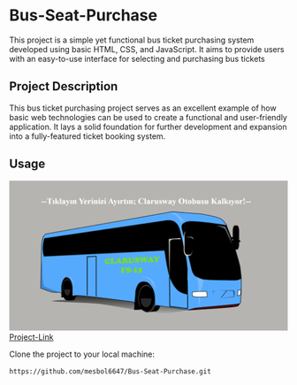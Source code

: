 # Bus-Seat-Purchase 

This project is a simple yet functional bus ticket purchasing system developed using basic HTML, CSS, and JavaScript. It aims to provide users with an easy-to-use interface for selecting and purchasing bus tickets

## Project Description

This bus ticket purchasing project serves as an excellent example of how basic web technologies can be used to create a functional and user-friendly application. It lays a solid foundation for further development and expansion into a fully-featured ticket booking system.

## Usage
![Project-Gif](https://github.com/mesbol6647/Bus-Seat-Purchase/blob/main/images/project.gif) <br/>
[Project-Link](https://main--busticketpurchase.netlify.app/)

Clone the project to your local machine:

```bash
https://github.com/mesbol6647/Bus-Seat-Purchase.git
